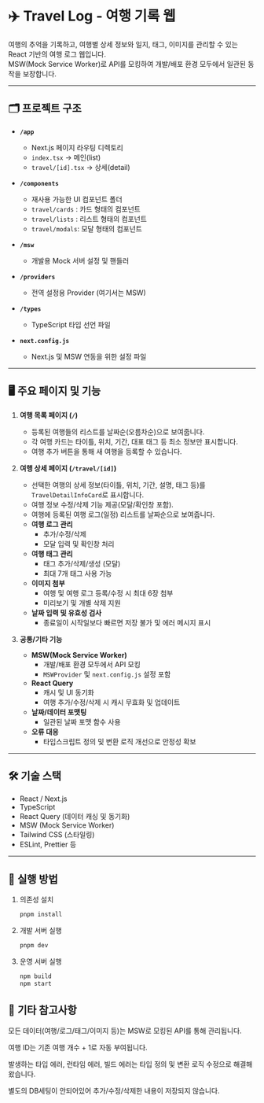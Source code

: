 # ✈️ Travel Log - 여행 기록 웹

여행의 추억을 기록하고, 여행별 상세 정보와 일지, 태그, 이미지를 관리할 수 있는 React 기반의 여행 로그 웹입니다.  
MSW(Mock Service Worker)로 API를 모킹하여 개발/배포 환경 모두에서 일관된 동작을 보장합니다.

---

## 🗂️ 프로젝트 구조

- **`/app`**

  - Next.js 페이지 라우팅 디렉토리
  - `index.tsx` → 메인(list)
  - `travel/[id].tsx` → 상세(detail)

- **`/components`**

  - 재사용 가능한 UI 컴포넌트 폴더
  - `travel/cards` : 카드 형태의 컴포넌트
  - `travel/lists` : 리스트 형태의 컴포넌트
  - `travel/modals`: 모달 형태의 컴포넌트

- **`/msw`**

  - 개발용 Mock 서버 설정 및 핸들러

- **`/providers`**

  - 전역 설정용 Provider (여기서는 MSW)

- **`/types`**

  - TypeScript 타입 선언 파일

- **`next.config.js`**
  - Next.js 및 MSW 연동을 위한 설정 파일

---

## 🖥️ 주요 페이지 및 기능

1. **여행 목록 페이지 (`/`)**

   - 등록된 여행들의 리스트를 날짜순(오름차순)으로 보여줍니다.
   - 각 여행 카드는 타이틀, 위치, 기간, 대표 태그 등 최소 정보만 표시합니다.
   - 여행 추가 버튼을 통해 새 여행을 등록할 수 있습니다.

2. **여행 상세 페이지 (`/travel/[id]`)**

   - 선택한 여행의 상세 정보(타이틀, 위치, 기간, 설명, 태그 등)를 `TravelDetailInfoCard`로 표시합니다.
   - 여행 정보 수정/삭제 기능 제공(모달/확인창 포함).
   - 여행에 등록된 여행 로그(일정) 리스트를 날짜순으로 보여줍니다.
   - **여행 로그 관리**
     - 추가/수정/삭제
     - 모달 입력 및 확인창 처리
   - **여행 태그 관리**
     - 태그 추가/삭제/생성 (모달)
     - 최대 7개 태그 사용 가능
   - **이미지 첨부**
     - 여행 및 여행 로그 등록/수정 시 최대 6장 첨부
     - 미리보기 및 개별 삭제 지원
   - **날짜 입력 및 유효성 검사**
     - 종료일이 시작일보다 빠르면 저장 불가 및 에러 메시지 표시

3. **공통/기타 기능**
   - **MSW(Mock Service Worker)**
     - 개발/배포 환경 모두에서 API 모킹
     - `MSWProvider` 및 `next.config.js` 설정 포함
   - **React Query**
     - 캐시 및 UI 동기화
     - 여행 추가/수정/삭제 시 캐시 무효화 및 업데이트
   - **날짜/데이터 포맷팅**
     - 일관된 날짜 포맷 함수 사용
   - **오류 대응**
     - 타입스크립트 정의 및 변환 로직 개선으로 안정성 확보

---

## 🛠️ 기술 스택

- React / Next.js
- TypeScript
- React Query (데이터 캐싱 및 동기화)
- MSW (Mock Service Worker)
- Tailwind CSS (스타일링)
- ESLint, Prettier 등

---

## 🚀 실행 방법

1. 의존성 설치
   ```bash
   pnpm install
   ```
2. 개발 서버 실행
   ```bash
   pnpm dev
   ```
3. 운영 서버 실행
   ```bash
   npm build
   npm start
   ```

## 📌 기타 참고사항

모든 데이터(여행/로그/태그/이미지 등)는 MSW로 모킹된 API를 통해 관리됩니다.

여행 ID는 기존 여행 개수 + 1로 자동 부여됩니다.

발생하는 타입 에러, 런타임 에러, 빌드 에러는 타입 정의 및 변환 로직 수정으로 해결해 왔습니다.

별도의 DB세팅이 안되어있어 추가/수정/삭제한 내용이 저장되지 않습니다.
